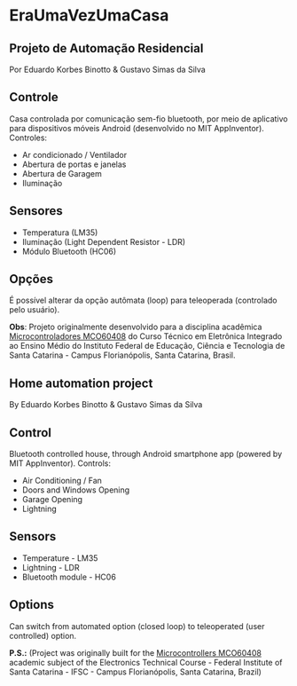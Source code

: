 # EraUmaVezUmaCasa
## Projeto de Automação Residencial
Por Eduardo Korbes Binotto & Gustavo Simas da Silva

## Controle
Casa controlada por comunicação sem-fio bluetooth, por meio de aplicativo para dispositivos móveis Android (desenvolvido no MIT AppInventor). Controles:

- Ar condicionado / Ventilador
- Abertura de portas e janelas
- Abertura de Garagem
- Iluminação

## Sensores
- Temperatura (LM35)
- Iluminação (Light Dependent Resistor - LDR)
- Módulo Bluetooth (HC06)

## Opções
É possível alterar da opção autômata (loop) para teleoperada (controlado pelo usuário).

**Obs**: Projeto originalmente desenvolvido para a disciplina acadêmica [Microcontroladores MCO60408](https://github.com/GSimas/MicroC) do Curso Técnico em Eletrônica Integrado ao Ensino Médio do Instituto Federal de Educação, Ciência e Tecnologia de Santa Catarina - Campus Florianópolis, Santa Catarina, Brasil.

## Home automation project
By Eduardo Korbes Binotto & Gustavo Simas da Silva

## Control
Bluetooth controlled house, through Android smartphone app (powered by MIT AppInventor).
Controls:

- Air Conditioning / Fan
- Doors and Windows Opening
- Garage Opening
- Lightning

## Sensors
- Temperature - LM35
- Lightning - LDR
- Bluetooth module - HC06

## Options
Can switch from automated option (closed loop) to teleoperated (user controlled) option.


**P.S.:** (Project was originally built for the [Microcontrollers MCO60408](https://github.com/GSimas/MicroC) academic subject of the Electronics Technical Course - Federal Institute of Santa Catarina - IFSC - Campus Florianópolis, Santa Catarina, Brazil)
